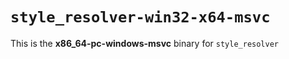 # `style_resolver-win32-x64-msvc`

This is the **x86_64-pc-windows-msvc** binary for `style_resolver`
